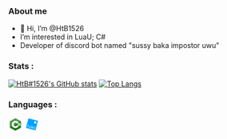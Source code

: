 
### About me
- 👋 Hi, I’m @HtB1526
- I’m interested in LuaU; C#
- Developer of discord bot named "sussy baka impostor uwu"
### Stats :
[![HtB#1526's GitHub stats](https://github-readme-stats.vercel.app/api?username=HtB1526&show_icons=true&layout=compact&theme=dark)](https://github.com/HtB1526)
[![Top Langs](https://github-readme-stats.vercel.app/api/top-langs/?username=HtB1526&layout=compact&theme=dark)](https://github.com/HtB1526)
### Languages :
<img style="margin-right: 5px" align="left" alt="VCSharp" width="28px" src="https://raw.githubusercontent.com/vscode-icons/vscode-icons/master/icons/file_type_csharp2.svg" />
<img style="margin-right: 5px" align="left" alt="VCSharp" width="28px" src="https://raw.githubusercontent.com/vscode-icons/vscode-icons/master/icons/file_type_luau.svg" />
